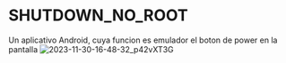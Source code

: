 # SHUTDOWN_NO_ROOT
Un aplicativo Android, cuya funcion es emulador el boton de power en la pantalla 
![2023-11-30-16-48-32_p42vXT3G](https://github.com/Michaelabx01/SHUTDOWN_NO_ROOT/assets/137433436/af929629-f531-4983-ac11-5101455033c8)

